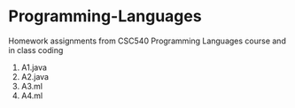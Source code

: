 # Programming-Languages
Homework assignments from CSC540 Programming Languages course and in class coding

1. A1.java
2. A2.java
3. A3.ml
4. A4.ml
